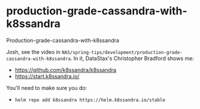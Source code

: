 # production-grade-cassandra-with-k8ssandra

Production-grade-cassandra-with-k8ssandra

Josh, see the video in `NAS/spring-tips/development/production-grade-cassandra-with-k8ssandra`. In it, DataStax's Christopher Bradford shows me: 

* https://github.com/k8ssandra/k8ssandra
* https://start.k8ssandra.io/ 

You'll need to make sure you do:

* `helm repo add k8ssandra https://helm.k8ssandra.io/stable`